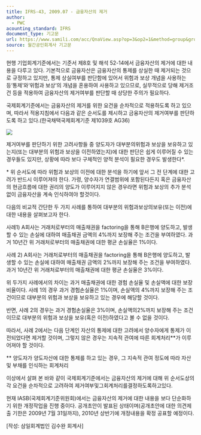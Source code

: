 ```yaml
---
title: IFRS-43, 2009.07 - 금융자산의 제거
author:
  - PWC
acounting_standard: IFRS
document_type: 기고문
url: https://www.samili.com/acc/QnaView.asp?op=3&op2=1&method=group&group=2086-15;1&orgcode=0&searchword=&page=32&code=IFRS%2D43%3A200907
source: 월간공인회계사 기고문
---
```

현행 기업회계기준에서는 기준서 제8호 및 해석 52-14에서 금융자산의 제거에 대한 내용을 다루고 있다. 기본적으로 금융자산은 금융자산의 통제를 상실한 때 제거되는 것으로 규정하고 있지만, 통제 상실여부를 판단함에 있어서 위험과 보상 개념을 사용하는 등‘통제’와‘위험과 보상’의 개념을 혼용하여 사용하고 있으므로, 실무적으로 당해 제거조건 등을 적용하여 금융자산의 제거여부를 판단할 때 상당한 주의가 필요하다.

  

국제회계기준에서는 금융자산의 제거를 위한 요건을 순차적으로 적용하도록 하고 있으며, 따라서 적용지침에서 다음과 같은 순서도를 제시하고 금융자산의 제거여부를 판단하도록 하고 있다.(한국채택국제회계기준 제1039호 AG36)

![](https://www.samili.com/mImage/etc/organ/2013/2086/2086-15-8.gif)

  

제거여부를 판단하기 위한 고려사항들 중 양도자가 대부분의위험과 보상을 보유하고 있는지(또는 대부분의 위험과 보상을 이전하였는지)에 대한 판단은 쉽게 이루어질 수 있는 경우들도 있지만, 상황에 따라 보다 구체적인 양적 분석이 필요한 경우도 발생한다\*.

\* 위 순서도에 따라 위험과 보상의 이전에 대한 분석을 하기에 앞서 그 전 단계에 대한 고려가 반드시 이루어져야 한다. 가령, 양수자가 연결범위에 포함된다든지 혹은 금융자산의 현금흐름에 대한 권리의 양도가 이루어지지 않은 경우라면 위험과 보상의 추가 분석 없이 금융자산을 계속 인식하여야 할것이다.

  

다음의 비교적 간단한 두 가지 사례를 통하여 대부분의 위험과보상의보유(또는 이전)에 대한 내용을 살펴보고자 한다.

사례1) A회사는 거래처로부터의 매출채권을 factoring을 통해 B은행에 양도하고, 발생할 수 있는 손실에 대하여 매출채권 금액의 4%까지 보장해 주는 조건을 부여하였다. 과거 10년간 위 거래처로부터의 매출채권에 대한 평균 손실율은 1%이다.

사례 2) A회사는 거래처로부터의 매출채권을 factoring을 통해 B은행에 양도하고, 발생할 수 있는 손실에 대하여 매출채권 금액의 2%까지 보장해 주는 조건을 부여하였다. 과거 10년간 위 거래처로부터의 매출채권에 대한 평균 손실율은 3%이다.

  

위 두가지 사례에서의 차이는 과거 매출채권에 대한 경험 손실율 및 손실액에 대한 보장비율이다. 사례 1의 경우 과거 경험손실율은 1%이며, 손실액의 4%까지 보장해 주는 조건이므로 대부분의 위험과 보상을 보유하고 있는 경우에 해당할 것이다.

  

반면, 사례 2의 경우는 과거 경험손실율은 3%이며, 손실액의2%까지 보장해 주는 조건이므로 대부분의 위험과 보상을 보유(혹은 이전)하였다고 볼 수 없을 것이다.

  

따라서, 사례 2에서는 다음 단계인 자산의 통제에 대한 고려에서 양수자에게 통제가 이전되었다면 제거할 것이며, 그렇지 않은 경우는 지속적 관여에 따른 회계처리\*\*가 이루어져야 할 것이다.

\*\* 양도자가 양도자산에 대한 통제를 하고 있는 경우, 그 지속적 관여 정도에 따라 자산 및 부채를 인식하는 회계처리

  

이상에서 살펴 본 바와 같이 국제회계기준에서는 금융자산의 제거에 대해 위 순서도상의 각 요건을 순차적으로 고려하여 제거여부및그회계처리를결정하도록하고있다.

  

현재 IASB(국제회계기준위원회)에서는 금융자산의 제거에 대한 내용을 보다 단순화하기 위한 개정작업을 진행 중이다. 공개초안이 발표된 상태이며(공개초안에 대한 의견제출 기한은 2009년 7월 31일까지), 2010년 상반기에 개정내용을 확정 공표할 예정이다.

  

\[작성: 삼일회계법인 김수완 회계사\]